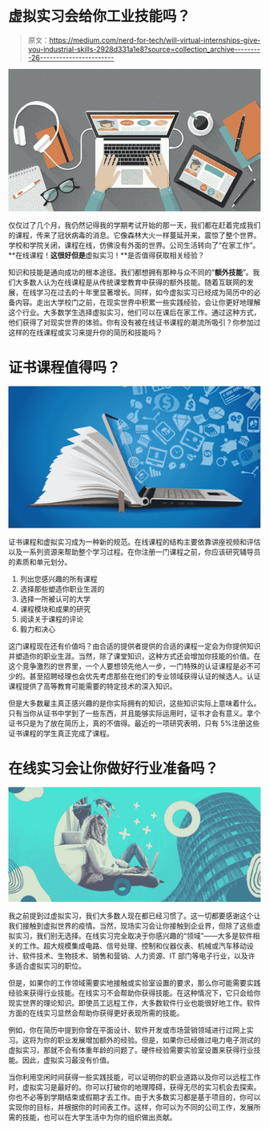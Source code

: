 # 虚拟实习会给你工业技能吗？

> 原文：<https://medium.com/nerd-for-tech/will-virtual-internships-give-you-industrial-skills-2928d331a1e8?source=collection_archive---------26----------------------->

![](img/8721b52ac6330b92a8f8492db45e0fda.png)

仅仅过了几个月，我仍然记得我的学期考试开始的那一天，我们都在赶着完成我们的课程，传来了冠状病毒的消息。它像森林大火一样蔓延开来，震惊了整个世界。学校和学院关闭，课程在线，仿佛没有外面的世界。公司生活转向了“在家工作”。**在线课程！**这很好但是**虚拟实习！**是否值得获取相关经验？

知识和技能是通向成功的根本途径。我们都想拥有那种与众不同的“**额外技能**”。我们大多数人认为在线课程是从传统课堂教育中获得的额外技能。随着互联网的发展，在线学习在过去的十年里显著增长。同样，如今虚拟实习已经成为简历中的必备内容。走出大学校门之前，在现实世界中积累一些实践经验，会让你更好地理解这个行业。大多数学生选择虚拟实习，他们可以在课后在家工作。通过这种方式，他们获得了对现实世界的体验。你有没有被在线证书课程的潮流所吸引？你参加过这样的在线课程或实习来提升你的简历和技能吗？

# 证书课程值得吗？

![](img/f364e6c9147b0c2408539c5abe04e3ff.png)

证书课程和虚拟实习成为一种新的规范。在线课程的结构主要依靠讲座视频和评估以及一系列资源来帮助整个学习过程。在你注册一门课程之前，你应该研究辅导员的素质和单元划分。

1.  列出您感兴趣的所有课程
2.  选择那些塑造你职业生涯的
3.  选择一所被认可的大学
4.  课程模块和成果的研究
5.  阅读关于课程的评论
6.  毅力和决心

这门课程现在还有价值吗？由合适的提供者提供的合适的课程一定会为你提供知识并塑造你的职业生涯。当然，除了课堂知识，这种方式还会增加你技能的价值。在这个竞争激烈的世界里，一个人要想领先他人一步，一门特殊的认证课程是必不可少的。甚至招聘经理也会优先考虑那些在他们的专业领域获得认证的候选人。认证课程提供了高等教育可能需要的特定技术的深入知识。

但是大多数雇主真正感兴趣的是你实际拥有的知识，这些知识实际上意味着什么。只有当你从证书中学到了一些东西，并且能够实际运用时，证书才会有意义。拿个证书只是为了放在简历上，真的不值得。最近的一项研究表明，只有 5%注册这些证书课程的学生真正完成了课程。

# 在线实习会让你做好行业准备吗？

![](img/10b0205de80c362e5cc9b41a74ed7de5.png)

我之前提到过虚拟实习，我们大多数人现在都已经习惯了。这一切都要感谢这个让我们接触到虚拟世界的疫情。当然，现场实习会让你接触到企业界，但除了这些虚拟实习，我们别无选择。在线实习完全取决于你感兴趣的“领域”——大多是软件相关的工作。超大规模集成电路、信号处理、控制和仪器仪表、机械或汽车移动设计、软件技术、生物技术、销售和营销、人力资源、IT 部门等电子行业，以及许多适合虚拟实习的职位。

但是，如果你的工作领域需要实地接触或实验室设置的要求，那么你可能需要实践经验来获得行业技能。在线实习不会帮助你获得技能。在这种情况下，它只会给你现实世界的理论知识。即使员工远程工作，大多数软件行业也能很好地工作。软件方面的在线实习显然会帮助你获得更好表现所需的技能。

例如，你在简历中提到你曾在平面设计、软件开发或市场营销领域进行过网上实习。这将为你的职业发展增加额外的经验。但是，如果你已经做过电力电子测试的虚拟实习，那就不会有体重年龄的问题了。硬件经验需要实验室设置来获得行业技能。因此，虚拟实习最没有价值。

当你利用空闲时间获得一些实践技能，可以证明你的职业道路以及你可以远程工作时，虚拟实习是最好的。你可以打破你的地理障碍，获得无尽的实习机会去探索。你也不必等到学期结束或假期才去工作。由于大多数实习都是基于项目的，你可以实现你的目标，并根据你的时间表工作。这样，你可以为不同的公司工作，发展所需的技能，也可以在大学生活中为你的组织做出贡献。